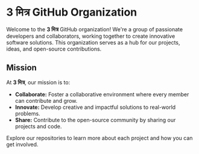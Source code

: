 # 3 मित्र GitHub Organization

Welcome to the **3 मित्र** GitHub organization! We're a group of passionate developers and collaborators, working together to create innovative software solutions. This organization serves as a hub for our projects, ideas, and open-source contributions.

## Mission

At **3 मित्र**, our mission is to:

- **Collaborate:** Foster a collaborative environment where every member can contribute and grow.
- **Innovate:** Develop creative and impactful solutions to real-world problems.
- **Share:** Contribute to the open-source community by sharing our projects and code.

Explore our repositories to learn more about each project and how you can get involved.

